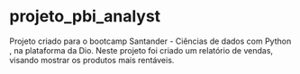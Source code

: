 # projeto_pbi_analyst
Projeto criado para o bootcamp Santander - Ciências de dados com Python , na plataforma da Dio.
Neste projeto foi criado um relatório de vendas, visando mostrar os produtos mais rentáveis.
